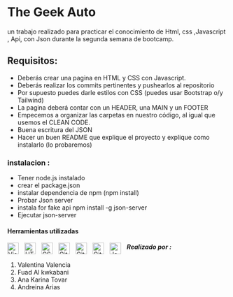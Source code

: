 # The Geek Auto
<p>un trabajo realizado para practicar el conocimiento  de Html, css ,Javascript , Api, con Json 
durante la segunda semana de bootcamp.</p>

<h2>Requisitos:</h2>

- Deberás crear una pagina en HTML y CSS con Javascript.
- Deberás realizar los commits pertinentes y pushearlos al repositorio
- Por supuesto puedes darle estilos con CSS (puedes usar Bootstrap o/y Tailwind)
- La pagina deberá contar con un HEADER, una MAIN y un FOOTER
- Empecemos a organizar las carpetas en nuestro código, al igual que usemos el CLEAN CODE.
- Buena escritura del JSON
- Hacer un buen README que explique el proyecto y explique como instalarlo (lo probaremos)

<h3>instalacion :</h3>

- Tener node.js instalado
- crear el package.json
- instalar dependencia de npm (npm install) 
- Probar Json server 
- instala for fake api npm install -g json-server
- Ejecutar json-server
<h4>Herramientas utilizadas</h4>
 <img align="left" alt="Visual Studio Code" width="26px" src="https://cdn.jsdelivr.net/gh/devicons/devicon/icons/vscode/vscode-original.svg" style="padding-right:10px;" />
 <img align="left" alt="HTML5" width="26px" src="https://cdn.jsdelivr.net/gh/devicons/devicon/icons/html5/html5-original.svg" style="padding-right:10px;" /><img align="left" alt="CSS3" width="26px" src="https://cdn.jsdelivr.net/gh/devicons/devicon/icons/css3/css3-original.svg" style="padding-right:10px;" />
<img align="left" alt="Git" width="26px" src="https://cdn.jsdelivr.net/gh/devicons/devicon/icons/git/git-original.svg" style="padding-right:10px;" />
<img align="left" alt="GitHub" width="26px" src="https://user-images.githubusercontent.com/3369400/139447912-e0f43f33-6d9f-45f8-be46-2df5bbc91289.png" style="padding-right:10px;" />
<img align="left" alt="GitHub" width="26px" src="https://user-images.githubusercontent.com/3369400/139448065-39a229ba-4b06-434b-bc67-616e2ed80c8f.png" style="padding-right:10px;" />
<img align="left" alt="JavaScript" width="26px" src="https://cdn.jsdelivr.net/gh/devicons/devicon/icons/javascript/javascript-original.svg" style="padding-right:10px;" />

<h5> Realizado por :</h5> 
      <ol>
            <li>Valentina Valencia </li>
            <li>Fuad Al kwkabani </li>
            <li>Ana Karina Tovar</li>
            <li>Andreina Arias </li>
      </ol>

